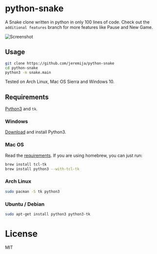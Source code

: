 # python-snake

A Snake clone written in python in only 100 lines of code. Check out the
`additional features` branch for more features like Pause and New Game.

![Screenshot][screenshot]

## Usage

```bash
git clone https://github.com/jeremija/python-snake
cd python-snake
python3 -m snake.main
```

Tested on Arch Linux, Mac OS Sierra and Windows 10.

## Requirements

[Python3][python-link] and `tk`.

### Windows

[Download][python-link] and install Python3.

### Mac OS

Read the [requirements][mac-py-tk-link]. If you are using homebrew,
you can just run:

```bash
brew install tcl-tk
brew install python3 --with-tcl-tk
```

### Arch Linux

```bash
sudo pacman -S tk python3
```

### Ubuntu / Debian

```bash
sudo apt-get install python3 python3-tk
```

# License

MIT

[screenshot]: https://raw.githubusercontent.com/jeremija/python-snake/master/snake.png
[python-link]: https://www.python.org/downloads/
[mac-py-tk-link]: https://www.python.org/download/mac/tcltk/
